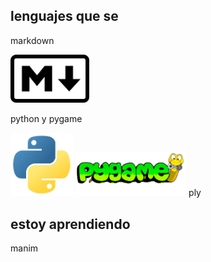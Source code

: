 
## lenguajes que se

markdown

<img alt="markdown" src="https://github.com/Ian-and-code/Ian-and-code/blob/main/markdown.png" width="25%" height="25%">

python y pygame

<img alt="python" src="https://github.com/Ian-and-code/Ian-and-code/blob/main/python.jpeg" width="20%" height="20%"> <img alt="pygame" src="https://github.com/Ian-and-code/Ian-and-code/blob/main/pygame.png" width="35%" height="35%"> ply

## estoy aprendiendo

manim

